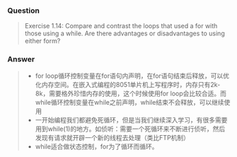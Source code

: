 ### Question
> Exercise 1.14: Compare and contrast the loops that used a for with those using a while. Are there advantages or disadvantages to using either form?

### Answer
> * for loop循环控制变量在for语句内声明，在for语句结束后释放，可以优化内存空间。在嵌入式编程的8051单片机上写程序时，内存只有2k-8k，需要格外珍惜内存的使用，这个时候使用for loop会比较合适。而while循环控制变量在while之前声明，while结束不会释放，可以继续使用
> * 一开始编程我们都避免死循环，但是当我们继续深入学习，有很多需要用到while(1)的地方。如侦听：需要一个死循环来不断进行侦听，然后发现有请求就开辟一个新的线程去处理（类比FTP机制）
> * while适合做状态控制，for为了循环而循环。